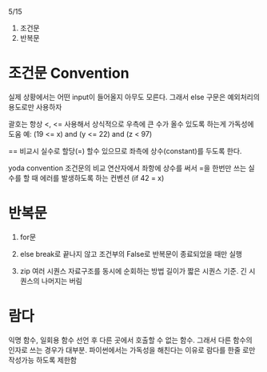 5/15
1. 조건문
2. 반복문

# 조건문 Convention
실제 상황에서는 어떤 input이 들어올지 아무도 모른다. 그래서 else 구문은 예외처리의 용도로만 사용하자

괄호는 항상 <, <= 사용해서 상식적으로 우측에 큰 수가 올수 있도록 하는게 가독성에 도움
예: (19 <= x) and (y <= 22) and (z < 97)

== 비교시 실수로 할당(=) 할수 있으므로 좌측에 상수(constant)를 두도록 한다.

yoda convention
조건문의 비교 연산자에서 좌항에 상수를 써서 =을 한번만 쓰는 실수를 할 때 에러를 발생하도록 하는 컨벤션 (if 42 = x)

# 반복문
1. for문

2. else
break로 끝나지 않고 조건부의 False로 반복문이 종료되었을 때만 실행
3. zip
여러 시퀀스 자료구조를 동시에 순회하는 방법
길이가 짧은 시퀀스 기준. 긴 시퀀스의 나머지는 버림

# 람다
익명 함수, 일회용 함수
선언 후 다른 곳에서 호출할 수 없는 함수. 그래서 다른 함수의 인자로 쓰는 경우가 대부분. 파이썬에서는 가독성을 해친다는 이유로 람다를 한줄 로만 작성가능 하도록 제한함